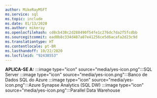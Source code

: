 ```yaml
---
author: MikeRayMSFT
ms.service: sql
ms.topic: include
ms.date: 01/13/2020
ms.author: mikeray
ms.openlocfilehash: cd8cb438c2d288490f54fe1c276dc7da2f5fcdbb
ms.sourcegitcommit: ead0b8c334d487a07e41256ce5d6acafa2d23c9d
ms.translationtype: HT
ms.contentlocale: pt-BR
ms.lasthandoff: 10/22/2020
ms.locfileid: "92438553"
---
```

<Token>**APLICA-SE A:** :::image type="icon" source="media/yes-icon.png":::SQL Server :::image type="icon" source="media/yes-icon.png":::Banco de Dados SQL do Azure :::image type="icon" source="media/yes-icon.png":::Azure Synapse Analytics (SQL DW) :::image type="icon" source="media/yes-icon.png":::Parallel Data Warehouse</Token>
